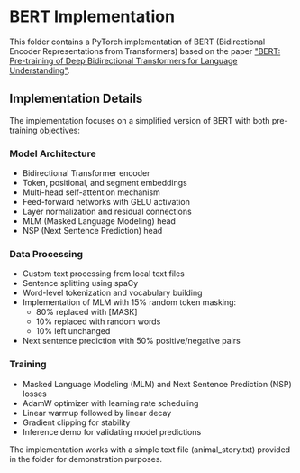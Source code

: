 # BERT Implementation

This folder contains a PyTorch implementation of BERT (Bidirectional Encoder Representations from Transformers) based on the paper ["BERT: Pre-training of Deep Bidirectional Transformers for Language Understanding"](https://arxiv.org/abs/1810.04805).

## Implementation Details

The implementation focuses on a simplified version of BERT with both pre-training objectives:

### Model Architecture
- Bidirectional Transformer encoder
- Token, positional, and segment embeddings
- Multi-head self-attention mechanism
- Feed-forward networks with GELU activation
- Layer normalization and residual connections
- MLM (Masked Language Modeling) head
- NSP (Next Sentence Prediction) head

### Data Processing
- Custom text processing from local text files
- Sentence splitting using spaCy
- Word-level tokenization and vocabulary building
- Implementation of MLM with 15% random token masking:
  - 80% replaced with [MASK]
  - 10% replaced with random words
  - 10% left unchanged
- Next sentence prediction with 50% positive/negative pairs

### Training
- Masked Language Modeling (MLM) and Next Sentence Prediction (NSP) losses
- AdamW optimizer with learning rate scheduling
- Linear warmup followed by linear decay
- Gradient clipping for stability
- Inference demo for validating model predictions

The implementation works with a simple text file (animal_story.txt) provided in the folder for demonstration purposes.
